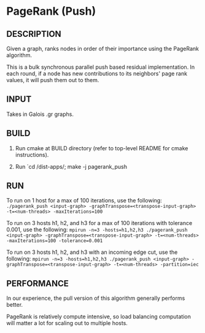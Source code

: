 PageRank (Push)
================================================================================

DESCRIPTION 
--------------------------------------------------------------------------------

Given a graph, ranks nodes in order of their importance using the PageRank
algorithm.

This is a bulk synchronous parallel push based residual implementation. 
In each round, if a node has new contributions to its neighbors' page rank
values, it will push them out to them.

INPUT
--------------------------------------------------------------------------------

Takes in Galois .gr graphs.


BUILD
--------------------------------------------------------------------------------

1. Run cmake at BUILD directory (refer to top-level README for cmake instructions).

2. Run `cd <BUILD>/dist-apps/; make -j pagerank_push

RUN
--------------------------------------------------------------------------------

To run on 1 host for a max of 100 iterations, use the following:
`./pagerank_push <input-graph> -graphTranspose=<transpose-input-graph> -t=<num-threads> -maxIterations=100` 

To run on 3 hosts h1, h2, and h3 for a max of 100 iterations with tolerance 0.001, use the following:
`mpirun -n=3 -hosts=h1,h2,h3 ./pagerank_push <input-graph> -graphTranspose=<transpose-input-graph> -t=<num-threads> -maxIterations=100 -tolerance=0.001`

To run on 3 hosts h1, h2, and h3 with an incoming edge cut, use the following:
`mpirun -n=3 -hosts=h1,h2,h3 ./pagerank_push <input-graph> -graphTranspose=<transpose-input-graph> -t=<num-threads> -partition=iec`


PERFORMANCE  
--------------------------------------------------------------------------------
In our experience, the pull version of this algorithm generally performs better.

PageRank is relatively compute intensive, so load balancing computation will
matter a lot for scaling out to multiple hosts.

